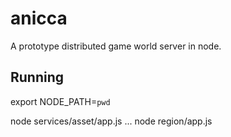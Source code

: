 # anicca #

A prototype distributed game world server in node.

## Running ##

export NODE_PATH=`pwd`

node services/asset/app.js
...
node region/app.js
